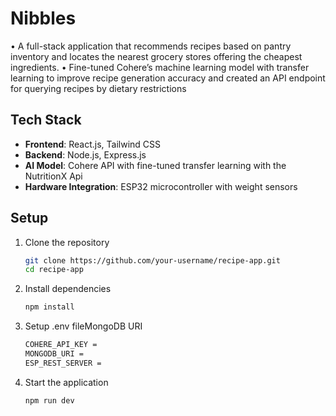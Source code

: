 # Nibbles

• A full-stack application that recommends recipes based on pantry inventory and locates the nearest grocery stores offering the cheapest ingredients.
• Fine-tuned Cohere’s machine learning model with transfer learning to improve recipe generation accuracy and created an API endpoint for querying recipes by dietary restrictions

## Tech Stack
- **Frontend**: React.js, Tailwind CSS
- **Backend**: Node.js, Express.js
- **AI Model**: Cohere API with fine-tuned transfer learning with the NutritionX Api
- **Hardware Integration**: ESP32 microcontroller with weight sensors

## Setup
1. Clone the repository
   ```bash
   git clone https://github.com/your-username/recipe-app.git
   cd recipe-app
2. Install dependencies
   ```bash
   npm install
3. Setup .env fileMongoDB URI
   ```bash
   COHERE_API_KEY =
   MONGODB_URI =
   ESP_REST_SERVER =

4. Start the application
   ```bash
   npm run dev


